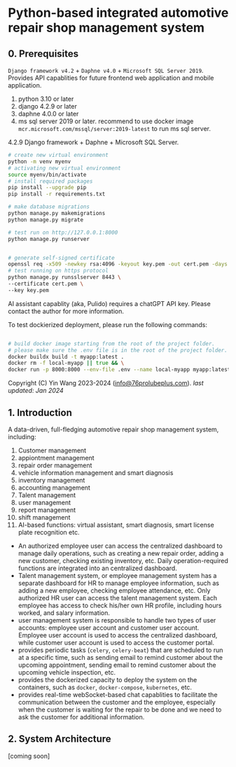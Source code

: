 # Python-based integrated automotive repair shop management system

## 0. Prerequisites

`Django framework v4.2` + `Daphne v4.0` + `Microsoft SQL Server 2019`. Provides API capablities for future frontend web application and mobile application.

1. python 3.10 or later
2. django 4.2.9 or later
3. daphne 4.0.0 or later
4. ms sql server 2019 or later. recommend to use docker image `mcr.microsoft.com/mssql/server:2019-latest` to run ms sql server.

4.2.9 Django framework + Daphne + Microsoft SQL Server.

```zsh
# create new virtual environment
python -m venv myenv
# activating new virtual environment
source myenv/bin/activate
# install required packages
pip install --upgrade pip
pip install -r requirements.txt

# make database migrations
python manage.py makemigrations
python manage.py migrate

# test run on http://127.0.0.1:8000
python manage.py runserver


# generate self-signed certificate
openssl req -x509 -newkey rsa:4096 -keyout key.pem -out cert.pem -days 365
# test running on https protocol
python manage.py runsslserver 8443 \
--certificate cert.pem \
--key key.pem

```

AI assistant capablity (aka, Pulido) requires a chatGPT API key. Please contact the author for more information.

To test dockierized deployment, please run the following commands:

```zsh

# build docker image starting from the root of the project folder.
# please make sure the .env file is in the root of the project folder. use the env.example as a template.
docker buildx build -t myapp:latest .
docker rm -f local-myapp || true && \
docker run -p 8000:8000 --env-file .env --name local-myapp myapp:latest daphne -b 0.0.0.0 -p 8000 automanshop.asgi:application
```

Copyright (C) Yin Wang 2023-2024 (info@76prolubeplus.com).
_last updated: Jan 2024_

## 1. Introduction

A data-driven, full-fledging automotive repair shop management system, including:

1. Customer management
2. appiontment management
3. repair order management
4. vehicle information management and smart diagnosis
5. inventory management
6. accounting management
7. Talent management
8. user management
9. report management
10. shift management
11. AI-based functions: virtual assistant, smart diagnosis, smart license plate recognition etc.

- An authorized employee user can access the centralized dashboard to manage daily operations, such as creating a new repair order, adding a new customer, checking existing inventory, etc. Daily operation-required functions are integrated into an centralized dashboard.
- Talent management system, or employee management system has a separate dashboard for HR to manage employee information, such as adding a new employee, checking employee attendance, etc. Only authorized HR user can access the talent management system. Each employee has access to check his/her own HR profile, including hours worked, and salary information.
- user management system is responsible to handle two types of user accounts: employee user account and customer user account. Employee user account is used to access the centralized dashboard, while customer user account is used to access the customer portal.
- provides periodic tasks (`celery`, `celery-beat`) that are scheduled to run at a specific time, such as sending email to remind customer about the upcoming appointment, sending email to remind customer about the upcoming vehicle inspection, etc.
- provides the dockerized capacity to deploy the system on the containers, such as `docker`, `docker-compose`, `kubernetes`, etc.
- provides real-time webSocket-based chat capablities to facilitate the communication between the customer and the employee, especially when the customer is waiting for the repair to be done and we need to ask the customer for additional information.

## 2. System Architecture

[coming soon]
